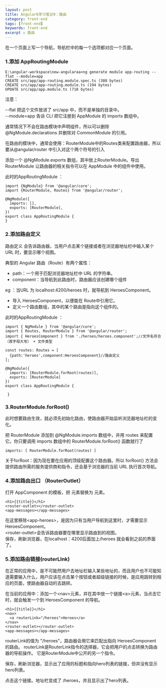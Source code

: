 ```yaml
---
layout: post
title: Angular6学习笔记9：路由
category: front-end
tags: [front-end]
keywords: front-end
excerpt : 路由
---
```


在一个页面上写一个导航，导航栏中的每一个选项都对应一个页面。

### 1.添加 AppRoutingModule

```
E:\angular-workspace\new-angularaa>ng generate module app-routing --flat --module=app
CREATE src/app/app-routing.module.spec.ts (308 bytes)
CREATE src/app/app-routing.module.ts (194 bytes)
UPDATE src/app/app.module.ts (718 bytes)
```

注意：

--flat 把这个文件放进了 src/app 中，而不是单独的目录中。<br>
--module=app 告诉 CLI 把它注册到 AppModule 的 imports 数组中。

通常情况下不会在路由模块中声明组件，所以可以删除 @NgModule.declarations 并删除对 CommonModule 的引用。

在路由的模块中，通常会使用：RouterModule中的Routes类来配置路由器，所以要从@angular/router 中引入对这个两个符号的引入

添加一个 @NgModule.exports 数组，其中放上RouterModule。导出 RouterModule 让路由器的相关指令可以在 AppModule 中的组件中使用。

此时的AppRoutingModule ：

```
import {NgModule} from '@angular/core';
import {RouterModule, Routes} from '@angular/router';
 
@NgModule({
  imports: [],
  exports: [RouterModule],
})
export class AppRoutingModule {
}
```

### 2.添加路由定义

路由定义 会告诉路由器，当用户点击某个链接或者在浏览器地址栏中输入某个 URL 时，要显示哪个视图。

典型的 Angular 路由（Route）有两个属性：

- path：一个用于匹配浏览器地址栏中 URL 的字符串。
- component：当导航到此路由时，路由器应该创建哪个组件

eg ：当URL 为 localhost:4200/heroes 时，就导航到 HeroesComponent。

- 导入 HeroesComponent，以便能在 Route中引用它。 
- 定义一个路由数组，其中的某个路由是指向这个组件的。

此时的AppRoutingModule ：

```
import { NgModule } from '@angular/core';
import { Routes, RouterModule } from '@angular/router';
import { HeroesComponent } from './heroes/heroes.component';//文件名符合（首字母大写） + 文件类型

const routes: Routes = [
  {path:'heroes',component:HeroesComponent}//路由定义
];

@NgModule({
  imports: [RouterModule.forRoot(routes)],
  exports: [RouterModule]
})
export class AppRoutingModule {
  
 }
```

### 3.RouterModule.forRoot()
此时想要路由生效，就必须先初始化路由，使路由器开始监听浏览器地址栏的变化。

把 RouterModule 添加到 @NgModule.imports 数组中，并用 routes 来配置它。你只要调用 imports 数组中的 RouterModule.forRoot() 函数就行了

```
imports: [ RouterModule.forRoot(routes) ]
```

关于forRoot：因为现在要在应用的顶级配置这个路由器。所以 forRoot() 方法会提供路由所需的服务提供商和指令，还会基于浏览器的当前 URL 执行首次导航。

### 4.添加路由出口 （RouterOutlet）
打开 AppComponent 的模板，把 <app-heroes> 元素替换为 <router-outlet> 元素。

```
<h1>{{title}}</h1>
<router-outlet></router-outlet>
<app-messages></app-messages>
```

在这里移除&lt;app-heroes&gt;，是因为只有当用户导航到这里时，才需要显示 HeroesComponent。<br/>
&lt;router-outlet&gt;会告诉路由器要在哪里显示路由到的视图。<br/>
保存，刷新浏览器，在localhost：4200后面加上/heroes 就会看到之前的界面了。

### 5.添加路由链接(routerLInk)
在正常的应用中，是不可能然用户去地址栏输入某些地址的，而且用户也不可能知道需要输入什么，用户应该在点击某个按钮或者超级链接的时候，是应用跳转到相应的页面，使路由器自动的去跳转。

在当前的应用中：添加一个&lt;nav&gt;元素，并在其中放一个链接&lt;a&gt;元素，当点击它时，就会触发一个到 HeroesComponent 的导航。

```
<h1>{{title}}</h1>
<nav>
  <a routerLink="/heroes">Heroes</a>
</nav>
<router-outlet></router-outlet>
<app-messages></app-messages>
```

routerLink的值为 "/heroes"，路由器会用它来匹配出指向 HeroesComponent 的路由。 routerLink是RouterLink指令的选择器，它会把用户的点击转换为路由器的导航操作。 它是RouterModule中公开的另一个指令。

保存，刷新浏览器，显示出了应用的标题和指向hero列表的链接，但并没有显示hero列表。

点击这个链接。地址栏变成了 /heroes，并且显示出了hero列表。